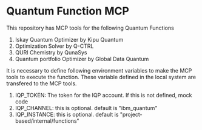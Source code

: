 # Quantum Function MCP

This repository has MCP tools for the following Quantum Functions

1. Iskay Quantum Optimizer by Kipu Quantum
2. Optimization Solver by Q-CTRL
3. QURI Chemistry by QunaSys
4. Quantum portfolio Optimizer by Global Data Quantum

It is necessary to define following environment variables to make the MCP tools to execute the function.
These variable defined in the local system are transfered to the MCP tools.

1. IQP_TOKEN: The token for the IQP account. If this is not defined, mock code 
2. IQP_CHANNEL: this is optional.  default is "ibm_quantum"
3. IQP_INSTANCE: this is optional. default is "project-based/internal/functions"

